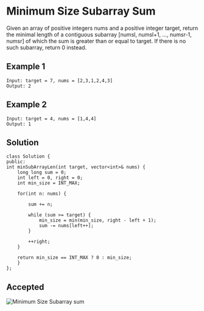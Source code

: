 
# Minimum Size Subarray Sum

Given an array of positive integers nums and a positive integer target, return the minimal length of a contiguous subarray [numsl, numsl+1, ..., numsr-1, numsr] of which the sum is greater than or equal to target. If there is no such subarray, return 0 instead.


## Example 1
	Input: target = 7, nums = [2,3,1,2,4,3]
	Output: 2
## Example 2
	Input: target = 4, nums = [1,4,4]
	Output: 1

## Solution
   	class Solution {
	public:
    int minSubArrayLen(int target, vector<int>& nums) {
        long long sum = 0;
        int left = 0, right = 0;
        int min_size = INT_MAX;
        
        for(int n: nums) {
            
            sum += n;

            while (sum >= target) {
                min_size = min(min_size, right - left + 1);
                sum -= nums[left++];
            }

            ++right;
        }

        return min_size == INT_MAX ? 0 : min_size;
    	}
	};


 

 




## Accepted
![Minimum Size Subarray sum](https://user-images.githubusercontent.com/72194471/210839950-3bff8fee-a6d6-427d-98bf-556eaa31b513.PNG)
